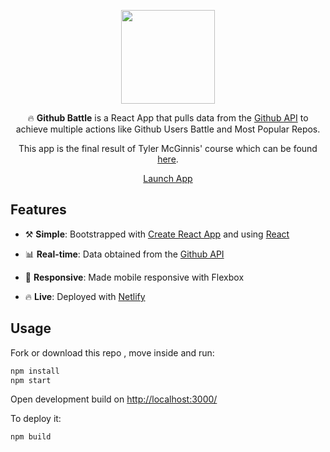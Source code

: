 <div align="center">
<p>
<img src="./public/favicon.ico" width="150"/>
</p>

🔥 __Github Battle__ is a React App that pulls data  from the [Github API](https://developer.github.com/v3/) to achieve multiple actions like Github Users Battle and Most Popular Repos.

This app is the final result of Tyler McGinnis' course which can be found [here](https://learn.tylermcginnis.com).

<p><a href="https://nervous-babbage-5197ea.netlify.com/" class="btn btn-primary btn-md">Launch App</a></p>
</div>

## Features

* ⚒️ __Simple__: Bootstrapped with [Create React App](https://github.com/facebookincubator/create-react-app) and using [React](https://facebook.github.io/react/)

* 📊 __Real-time__: Data obtained from the [Github API](https://developer.github.com/v3/)

* 📱 __Responsive__: Made mobile responsive with Flexbox

* 🔥 __Live__: Deployed with [Netlify](https://www.netlify.com/)

## Usage

Fork or download this repo , move inside and run:

```javascript
npm install
npm start
```

Open development build on [http://localhost:3000/](http://localhost:3000/)

To deploy it:

```javascript
npm build
```

